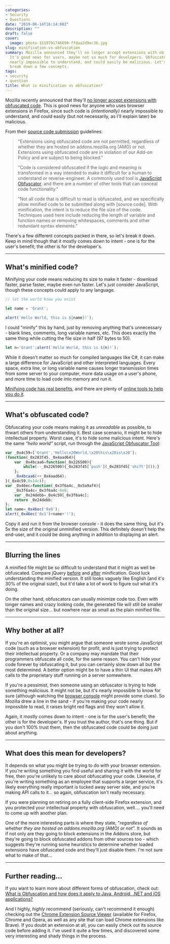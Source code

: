```yaml
---
categories:
- Security
- Questions
date: "2019-06-14T16:14:00Z"
description: ""
draft: false
cover:
  image: photo-1519791746699-ffdaa2d9ec36.jpg
slug: minification-vs-obfuscation
summary: Mozilla announced they'll no longer accept extensions with obfuscated code.
  It's good news for users, maybe not so much for developers. Obfuscated code is (intentionally)
  nearly impossible to understand, and could easily be malicious. Let's unpack and
  break down a few concepts.
tags:
- security
- question
title: What is minification vs obfuscation?
---
```

Mozilla recently announced that they'll [no longer accept extensions with obfuscated code](https://blog.mozilla.org/addons/2019/05/02/add-on-policy-and-process-updates/). This is good news for anyone who uses browser extensions in Firefox, since such code is _(intentionally)_ nearly impossible to understand, and could easily (but not necessarily, as I'll explain later) be malicious.

From their [source code submission](https://developer.mozilla.org/en-US/docs/Mozilla/Add-ons/Source_Code_Submission#Use_of_obfuscated_code) guidelines:

> "Extensions using obfuscated code are not permitted, regardless of whether they are hosted on addons.mozilla.org (AMO) or not. Extensions using obfuscated code are in violation of our Add-on Policy and are subject to being blocked."  
>   
> "Code is considered obfuscated if the logic and meaning is transformed in a way intended to make it difficult for a human to understand or reverse-engineer. A commonly used tool is [JavaScript Obfuscator](https://obfuscator.io/), and there are a number of other tools that can conceal code functionality."  
>   
> "Not all code that is difficult to read is obfuscated, and we specifically allow minified code to be submitted along with [source code]. With minification, the intent is to reduce the file size of the code. Techniques used here include reducing the length of variable and function names or removing whitespaces, comments and other redundant syntax elements."

There's a few different concepts packed in there, so let's break it down. Keep in mind though that it mostly comes down to intent - one is for the user's benefit; the other is for the developer's.

---

## What's minified code?

Minifying your code means reducing its size to make it faster - download faster, parse faster, maybe even run faster. Let's just consider JavaScript, though these concepts could apply to any language.

```javascript
// let the world know you exist

let name = 'Grant';

alert(`Hello World, this is ${name}!`);
```

I could "minify" this by hand, just by removing anything that's unnecessary - blank lines, comments, long variable names, etc. This does exactly the same thing while cutting the file size in half (97 bytes to 50).

```javascript
let n='Grant';alert(`Hello World, this is ${n}!`);
```

While it doesn't matter so much for compiled languages like C#, it can make a large difference for JavaScript and other interpreted languages. Every space, extra line, or long variable name causes longer transmission times from some server to your computer, more data usage on a user's phone, and more time to load code into memory and run it.

[Minifying code has real benefits](https://stackoverflow.com/q/1181447/301857), and there are plenty of [online tools to help you do it](https://www.hongkiat.com/blog/javascript-minifying-tools/).

---

## What's obfuscated code?

Obfuscating your code means making it as _unreadable_ as possible, to thwart others from understanding it. Best case scenario, it might be to hide intellectual property. Worst case, it's to hide some malicious intent. Here's the same _"hello world"_ script, run through the [JavaScript Obfuscator Tool](https://obfuscator.io/):

```javascript
var _0x4c59=['Grant','Hello\x20World,\x20this\x20is\x20'];
(function(_0x283f45,_0x4aad64){
    var _0x4bcaa6=function(_0x226500){
        while(--_0x226500){_0x283f45['push'](_0x283f45['shift']());}
    };
    _0x4bcaa6(++_0x4aad64);
}(_0x4c59,0x14c));
var _0x46ec=function(_0x3f6a4c,_0x5a9af4){
    _0x3f6a4c=_0x3f6a4c-0x0;
    var _0x24debb=_0x4c59[_0x3f6a4c];
    return _0x24debb;
};
let name=_0x46ec('0x0');
alert(_0x46ec('0x1')+name+'!');
```

Copy it and run it from the browser console - it does the same thing, but it's 5x the size of the original unminified version. This definitely doesn't help the end-user, and it could be doing anything in addition to displaying an alert.

---

## Blurring the lines

A minified file might be so difficult to understand that it might as well be obfuscated. Compare jQuery [before](https://code.jquery.com/jquery-3.4.1.js) and [after](https://code.jquery.com/jquery-3.4.1.min.js) minification. Good luck understanding the minified version. It still looks vaguely like English (and it's 30% of the original size!), but it'd take a lot of work to figure out what it's doing.

On the other hand, obfuscators can usually minimize code too. Even with longer names and crazy looking code, the generated file will still be smaller than the original size... but nowhere near as small as the plain minified file.

---

## Why bother at all?

If you're an optimist, you might argue that someone wrote some JavaScript code (such as a browser extension) for profit, and is just trying to protect their intellectual property. Or a company may mandate that their programmers obfuscate all code, for the same reason. You can't hide your code forever by obfuscating it, but you can certainly slow down all but the most determined. A better option might be to have a thin UI that makes API calls to the proprietary stuff running on a server somewhere.

If you're a pessimist, then someone using an obfuscator is trying to hide something malicious. It might not be, but it's nearly impossible to know for sure (although watching the [browser console](https://grantwinney.com/how-do-i-view-the-dev-console-in-my-browser/) might provide some clues). So Mozilla drew a line in the sand - if you're making your code nearly impossible to read, it raises bright red flags and they won't allow it.

Again, it mostly comes down to intent - one is for the user's benefit; the other is for the developer's. If you trust the author, that's one thing. But if you don't 100% trust them, then the obfuscated code could be doing just about anything.

---

## What does this mean for developers?

It depends on what you might be trying to do with your browser extension. If you're writing something you find useful and sharing it with the world for free, then you're unlikely to care about obfuscating your code. Likewise, if you're writing something as an employee that supports a larger service, it's likely everything really important is tucked away server side, and you're making API calls to it... so again, obfuscation isn't really necessary.

If you were planning on retiring on a fully client-side Firefox extension, and you protected your intellectual property with obfuscation, well.... you'll need to come up with another plan.

One of the more interesting parts is where they state, "_regardless of whether they are hosted on addons.mozilla.org (AMO) or not"._ It sounds as if not only are they going to block extensions in the Addons store, but they're going to block obfuscated addons from other sources too - which suggests they're running some heuristics to determine whether loaded extensions have obfuscated code and they'll just disable them. I'm not sure what to make of that...

---

## Further reading...

If you want to learn more about different forms of obfuscation, check out:  
[What is Obfuscation and how does it apply to Java, Android, .NET and iOS applications?](https://www.preemptive.com/obfuscation)

And I highly, _highly_ recommend (seriously, can't recommend it enough) checking out the [Chrome Extension Source Viewer](https://github.com/Rob--W/crxviewer) (available for Firefox, Chrome and Opera, as well as any site that can load Chrome extensions like Brave). If you doubt an extension at all, you can easily check out its source code before adding it. I've used it quite a few times, and discovered some very interesting and shady things in the process.